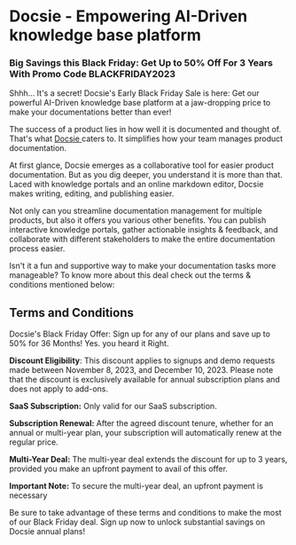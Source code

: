 # Docsie - Empowering AI-Driven knowledge base platform

### Big Savings this Black Friday: Get Up to 50% Off For 3 Years With Promo Code BLACKFRIDAY2023

Shhh... It's a secret! Docsie's Early Black Friday Sale is here: Get our powerful AI-Driven knowledge base platform at a jaw-dropping price to make your documentations better than ever!

The success of a product lies in how well it is documented and thought of. That's what [Docsie ](https://www.docsie.io/)caters to. It simplifies how your team manages product documentation. 

At first glance, Docsie emerges as a collaborative tool for easier product documentation. But as you dig deeper, you understand it is more than that. Laced with knowledge portals and an online markdown editor, Docsie makes writing, editing, and publishing easier. 

Not only can you streamline documentation management for multiple products, but also it offers you various other benefits. You can publish interactive knowledge portals, gather actionable insights & feedback, and collaborate with different stakeholders to make the entire documentation process easier. 

Isn't it a fun and supportive way to make your documentation tasks more manageable? To know more about this deal check out the terms & conditions mentioned below:

## Terms and Conditions

Docsie's Black Friday Offer: Sign up for any of our plans and save up to 50% for 36 Months! Yes. you heard it Right. 

**Discount Eligibility**: This discount applies to signups and demo requests made between November 8, 2023, and December 10, 2023. Please note that the discount is exclusively available for annual subscription plans and does not apply to add-ons.

**SaaS Subscription:** Only valid for our SaaS subscription.

**Subscription Renewal:** After the agreed discount tenure, whether for an annual or multi-year plan, your subscription will automatically renew at the regular price.

**Multi-Year Deal:** The multi-year deal extends the discount for up to 3 years, provided you make an upfront payment to avail of this offer.

**Important Note:** To secure the multi-year deal, an upfront payment is necessary

Be sure to take advantage of these terms and conditions to make the most of our Black Friday deal. Sign up now to unlock substantial savings on Docsie annual plans!